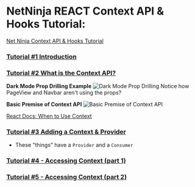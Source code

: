 # NetNinja REACT Context API & Hooks Tutorial:

[Net Ninja Context API & Hooks Tutorial](https://www.youtube.com/watch?v=6RhOzQciVwI&list=PL4cUxeGkcC9hNokByJilPg5g9m2APUePI)

### [Tutorial #1 Introduction](https://www.youtube.com/watch?v=6RhOzQciVwI&list=PL4cUxeGkcC9hNokByJilPg5g9m2APUePI)

### [Tutorial #2 What is the Context API?](https://www.youtube.com/watch?v=XkBB3pPY3t8&list=PL4cUxeGkcC9hNokByJilPg5g9m2APUePI&index=2) 

**Dark Mode Prop Drilling Example**
![Dark Mode Prop Drilling](https://i.imgur.com/qdymzSu.png)
Notice how PageView and Navbar aren't using the props?

**Basic Premise of Context API**
![Basic Premise of Context API](https://i.imgur.com/BPqTDYg.png)

[React Docs: When to Use Context](https://legacy.reactjs.org/docs/context.html#when-to-use-context)

### [Tutorial #3 Adding a Context & Provider](https://www.youtube.com/watch?v=CGRpfIUURE0&list=PL4cUxeGkcC9hNokByJilPg5g9m2APUePI&index=3)

- These "things" have a `Provider` and a `Consumer`

### [Tutorial #4 - Accessing Context (part 1)](https://www.youtube.com/watch?v=WkBXRQfpifc&list=PL4cUxeGkcC9hNokByJilPg5g9m2APUePI&index=4)

### [Tutorial #5 - Accessing Context (part 2)](https://www.youtube.com/watch?v=1bsvh_0HRwA&list=PL4cUxeGkcC9hNokByJilPg5g9m2APUePI&index=5)